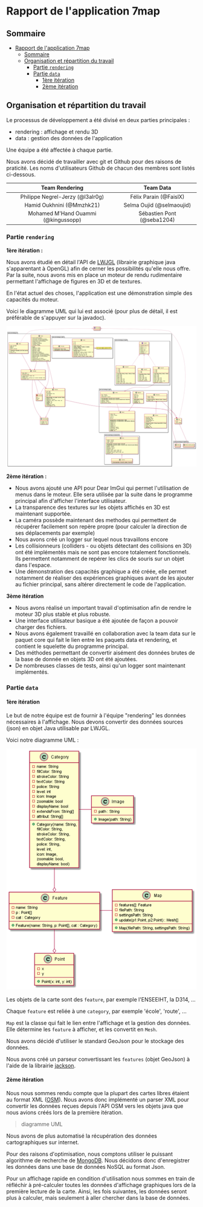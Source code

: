 # Rapport de l'application 7map

## Sommaire

- [Rapport de l'application 7map](#rapport-de-lapplication-7map)
  - [Sommaire](#sommaire)
  - [Organisation et répartition du travail](#organisation-et-répartition-du-travail)
    - [Partie `rendering`](#partie-rendering)
    - [Partie `data`](#partie-data)
      - [1ère itération](#1ère-itération)
      - [2ème itération](#2ème-itération)

## Organisation et répartition du travail

Le processus de développement a été divisé en deux parties principales :

- rendering : affichage et rendu 3D
- data : gestion des données de l'application

Une équipe a été affectée à chaque partie.

Nous avons décidé de travailler avec git et Github pour des raisons de praticité.
Les noms d'utilisateurs Github de chacun des membres sont listés ci-dessous.

|           Team Rendering            |         Team Data          |
| :---------------------------------: | :------------------------: |
|  Philippe Negrel-Jerzy (@l3alr0g)   |   Félix Parain (@FaislX)   |
|      Hamid Oukhnini (@Mmzhk21)      | Selma Oujid (@selmaoujid)  |
| Mohamed M'Hand Ouammi (@kingussopp) | Sébastien Pont (@seba1204) |

### Partie `rendering`

**1ère itération :**

Nous avons étudié en détail l'API de [LWJGL](https://www.lwjgl.org/) (librairie graphique java s'apparentant à OpenGL) afin de cerner les possibilités qu'elle nous offre. Par la suite, nous avons mis en place un moteur de rendu rudimentaire permettant l'affichage de figures en 3D et de textures.

En l'état actuel des choses, l'application est une démonstration simple des capacités du moteur.

Voici le diagramme UML qui lui est associé (pour plus de détail, il est préférable de s'appuyer sur la javadoc).

![diagramm](../meetings/team-rendering/diagram.png)

**2ème itération :**

- Nous avons ajouté une API pour Dear ImGui qui permet l'utilisation de menus
  dans le moteur. Elle sera utilisée par la suite dans le programme principal afin d'afficher l'interface utilisateur.
- La transparence des textures sur les objets affichés en 3D est maintenant supportée.
- La caméra possède maintenant des methodes qui permettent de récupérer facilement son repère propre (pour calculer la direction de ses déplacements par exemple)
- Nous avons créé un logger sur lequel nous travaillons encore
- Les collisionneurs (colliders - ou objets détectant des collisions en 3D) ont été implémentés mais ne sont pas encore totalement fonctionnels. Ils permettent notamment de repérer les clics de souris sur un objet dans l'espace.
- Une démonstration des capacités graphique a été créée, elle permet notamment de réaliser des expériences graphiques avant de les ajouter au fichier principal, sans altérer directement le code de l'application.

**3ème itération**

- Nous avons réalisé un important travail d'optimisation afin de rendre le moteur 3D plus stable et plus robuste.
- Une interface utilisateur basique a été ajoutée de façon a pouvoir charger des fichiers.
- Nous avons également travaillé en collaboration avec la team data sur le paquet core qui fait le lien entre les paquets data et rendering, et contient le squelette du programme principal.
- Des méthodes permettant de convertir aisément des données brutes de la base de donnée en objets 3D ont été ajoutées.
- De nombreuses classes de tests, ainsi qu'un logger sont maintenant implémentés.

### Partie `data`

#### 1ère itération

Le but de notre équipe est de fournir à l'équipe "rendering" les données nécessaires à l'affichage. Nous devons convertir des données sources (json) en objet Java utilisable par LWJGL.

Voici notre diagramme UML :

![diagramm](../medias/diagram_data.png)

Les objets de la carte sont des `feature`, par exemple l'ENSEEIHT, la D314, ...

Chaque `feature` est reliée à une `category`, par exemple 'école', 'route', ...

`Map` est la classe qui fait le lien entre l'affichage et la gestion des données.
Elle détermine les `feature` à afficher, et les convertit en `Mesh`.

Nous avons décidé d'utiliser le standard GeoJson pour le stockage des données.

Nous avons créé un parseur convertissant les `features` (objet GeoJson) à l'aide de la librairie [jackson](https://mvnrepository.com/artifact/com.fasterxml.jackson.core/jackson-databind).

#### 2ème itération

Nous nous sommes rendu compte que la plupart des cartes libres étaient au format XML ([OSM](https://wiki.openstreetmap.org/wiki/OSM_XML)). Nous avons donc implémenté un parser XML pour convertir les données reçues depuis l'API OSM vers les objets java que nous avions créés lors de la première itération.

> diagramme UML

Nous avons de plus automatisé la récupération des données cartographiques sur internet.

Pour des raisons d'optimisation, nous comptons utiliser le puissant algorithme de recherche de [MongoDB](https://www.mongodb.com/fr). Nous décidons donc d'enregistrer les données dans une base de données NoSQL au format Json.

Pour un affichage rapide en condition d'utilisation nous sommes en train de réfléchir à pré-calculer toutes les données d'affichage graphiques lors de la première lecture de la carte. Ainsi, les fois suivantes, les données seront plus à calculer, mais seulement à aller chercher dans la base de données.
